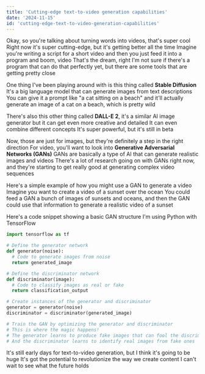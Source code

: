 ```yaml
---
title: 'Cutting-edge text-to-video generation capabilities'
date: '2024-11-15'
id: 'cutting-edge-text-to-video-generation-capabilities'
---
```


Okay, so you're talking about turning words into videos, that's super cool  Right now it's super cutting-edge, but it's getting better all the time  Imagine you're writing a script for a short video and then you just feed it into a program and boom, video  That's the dream, right  I'm not sure if there's a program that can do that perfectly yet, but there are some tools that are getting pretty close  

One thing I've been playing around with is this thing called **Stable Diffusion**  It's a big language model that can generate images from text descriptions  You can give it a prompt like "a cat sitting on a beach" and it'll actually generate an image of a cat on a beach, which is pretty wild  

There's also this other thing called **DALL-E 2**, it's a similar AI image generator but it can get even more creative and detailed  It can even combine different concepts  It's super powerful, but it's still in beta  

Now, those are just for images, but they're definitely a step in the right direction  For video, you'll want to look into **Generative Adversarial Networks (GANs)**  GANs are basically a type of AI that can generate realistic images and videos  There's a lot of research going on with GANs right now, and they're starting to get really good at generating complex video sequences  

Here's a simple example of how you might use a GAN to generate a video  Imagine you want to create a video of a sunset over the ocean  You could feed a GAN a bunch of images of sunsets and oceans, and then the GAN could use that information to generate a realistic video of a sunset  

Here's a code snippet showing a basic GAN structure  I'm using Python with TensorFlow  

```python
import tensorflow as tf

# Define the generator network
def generator(noise):
  # Code to generate images from noise
  return generated_image

# Define the discriminator network
def discriminator(image):
  # Code to classify images as real or fake
  return classification_output

# Create instances of the generator and discriminator
generator = generator(noise)
discriminator = discriminator(generated_image)

# Train the GAN by optimizing the generator and discriminator
# This is where the magic happens!
# The generator learns to produce fake images that can fool the discriminator
# And the discriminator learns to identify real images from fake ones
```

It's still early days for text-to-video generation, but I think it's going to be huge  It's got the potential to revolutionize the way we create content  I can't wait to see what the future holds
